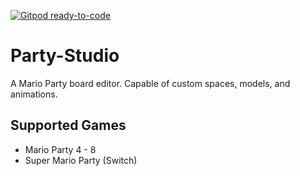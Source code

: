 [![Gitpod ready-to-code](https://img.shields.io/badge/Gitpod-ready--to--code-blue?logo=gitpod)](https://gitpod.io/#https://github.com/KillzXGaming/Party-Studio)

# Party-Studio

A Mario Party board editor. Capable of custom spaces, models, and animations.

## Supported Games
 - Mario Party 4 - 8
 - Super Mario Party (Switch)
